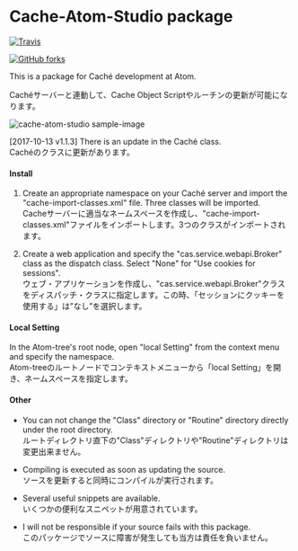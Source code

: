 # Cache-Atom-Studio package
[![Travis](https://img.shields.io/travis/hasseey/Cache-Atom-Studio.svg)](https://travis-ci.org/hasseey/Cache-Atom-Studio)

[![GitHub forks](https://img.shields.io/github/forks/hasseey/Cache-Atom-Studio.svg?style=social&label=Fork)](https://github.com/hasseey/Cache-Atom-Studio)

This is a package for Caché development at Atom.  

Cachéサーバーと連動して、Cache Object Scriptやルーチンの更新が可能になります。

![cache-atom-studio sample-image](https://user-images.githubusercontent.com/19701801/29353264-9925a748-82a4-11e7-9c9e-2cdf2eabfeb8.png)

[2017-10-13 v1.1.3] There is an update in the Caché class.  
Cachéのクラスに更新があります。

#### Install

1. Create an appropriate namespace on your Caché server and import the "cache-import-classes.xml" file. Three classes will be imported.  
Cacheサーバーに適当なネームスペースを作成し、"cache-import-classes.xml"ファイルをインポートします。3つのクラスがインポートされます。

2. Create a web application and specify the "cas.service.webapi.Broker" class as the dispatch class. Select "None" for "Use cookies for sessions".  
ウェブ・アプリケーションを作成し、"cas.service.webapi.Broker"クラスをディスパッチ・クラスに指定します。この時、「セッションにクッキーを使用する」は”なし”を選択します。

#### Local Setting

In the Atom-tree's root node, open "local Setting" from the context menu and specify the namespace.  
Atom-treeのルートノードでコンテキストメニューから「local Setting」を開き、ネームスペースを指定します。

#### Other
* You can not change the "Class" directory or "Routine" directory directly under the root directory.  
ルートディレクトリ直下の"Class"ディレクトリや"Routine"ディレクトリは変更出来ません。

* Compiling is executed as soon as updating the source.  
ソースを更新すると同時にコンパイルが実行されます。

* Several useful snippets are available.  
いくつかの便利なスニペットが用意されています。

* I will not be responsible if your source fails with this package.  
このパッケージでソースに障害が発生しても当方は責任を負いません。
